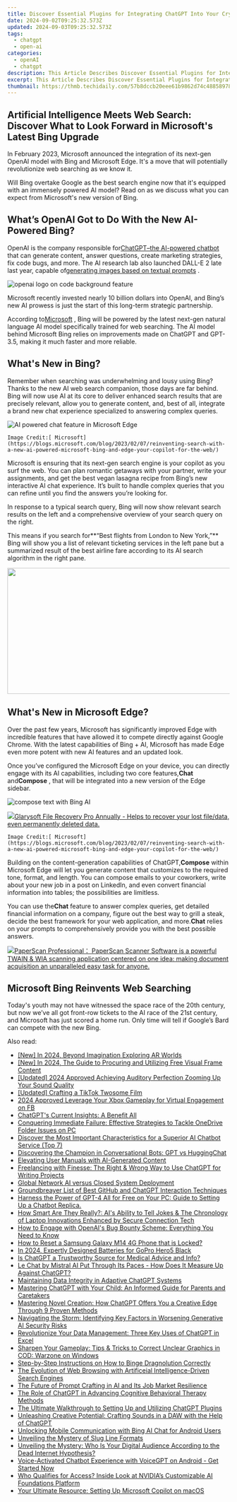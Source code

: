 ```yaml
---
title: Discover Essential Plugins for Integrating ChatGPT Into Your Cryptocurrency Applications
date: 2024-09-02T09:25:32.573Z
updated: 2024-09-03T09:25:32.573Z
tags:
  - chatgpt
  - open-ai
categories:
  - openAI
  - chatgpt
description: This Article Describes Discover Essential Plugins for Integrating ChatGPT Into Your Cryptocurrency Applications
excerpt: This Article Describes Discover Essential Plugins for Integrating ChatGPT Into Your Cryptocurrency Applications
thumbnail: https://thmb.techidaily.com/57b8dccb20eee61b9862d74c48858978ad644b0b3c9c032196c655a977f2efc6.jpg
---
```


## Artificial Intelligence Meets Web Search: Discover What to Look Forward in Microsoft's Latest Bing Upgrade

 In February 2023, Microsoft announced the integration of its next-gen OpenAI model with Bing and Microsoft Edge. It's a move that will potentially revolutionize web searching as we know it.

 Will Bing overtake Google as the best search engine now that it's equipped with an immensely powered AI model? Read on as we discuss what you can expect from Microsoft's new version of Bing.

## What’s OpenAI Got to Do With the New AI-Powered Bing?

 OpenAI is the company responsible for[ChatGPT–the AI-powered chatbot](http://www.makeuseof.com/how-to-use-chatgpt-by-openai/) that can generate content, answer questions, create marketing strategies, fix code bugs, and more. The AI research lab also launched DALL-E 2 late last year, capable of[generating images based on textual prompts](https://www.makeuseof.com/how-to-use-dall-e-2/) .

![openai logo on code background feature](https://static1.makeuseofimages.com/wordpress/wp-content/uploads/2023/02/openai-logo-on-code-background-feature.jpg)

 Microsoft recently invested nearly 10 billion dollars into OpenAI, and Bing’s new AI prowess is just the start of this long-term strategic partnership.

 According to[Microsoft](https://blogs.microsoft.com/blog/2023/02/07/reinventing-search-with-a-new-ai-powered-microsoft-bing-and-edge-your-copilot-for-the-web/) , Bing will be powered by the latest next-gen natural language AI model specifically trained for web searching. The AI model behind Microsoft Bing relies on improvements made on ChatGPT and GPT-3.5, making it much faster and more reliable.

## What's New in Bing?

 Remember when searching was underwhelming and lousy using Bing? Thanks to the new AI web search companion, those days are far behind. Bing will now use AI at its core to deliver enhanced search results that are precisely relevant, allow you to generate content, and, best of all, integrate a brand new chat experience specialized to answering complex queries.

![AI powered chat feature in Microsoft Edge](https://static1.makeuseofimages.com/wordpress/wp-content/uploads/2023/02/bing-chat-new.jpg)

` Image Credit:[ Microsoft](https://blogs.microsoft.com/blog/2023/02/07/reinventing-search-with-a-new-ai-powered-microsoft-bing-and-edge-your-copilot-for-the-web/) `

 Microsoft is ensuring that its next-gen search engine is your copilot as you surf the web. You can plan romantic getaways with your partner, write your assignments, and get the best vegan lasagna recipe from Bing’s new interactive AI chat experience. It’s built to handle complex queries that you can refine until you find the answers you’re looking for.

 In response to a typical search query, Bing will now show relevant search results on the left and a comprehensive overview of your search query on the right.

 This means if you search for**“Best flights from London to New York,”** Bing will show you a list of relevant ticketing services in the left pane but a summarized result of the best airline fare according to its AI search algorithm in the right pane.

<!-- affiliate ads begin -->
<a href="https://cowinaudio.pxf.io/c/5597632/1116855/13794" target="_top" id="1116855"><img src="//a.impactradius-go.com/display-ad/13794-1116855" border="0" alt="" width="767" height="285"/></a><img height="0" width="0" src="https://imp.pxf.io/i/5597632/1116855/13794" style="position:absolute;visibility:hidden;" border="0" />
<!-- affiliate ads end -->
## What's New in Microsoft Edge?

 Over the past few years, Microsoft has significantly improved Edge with incredible features that have allowed it to compete directly against Google Chrome. With the latest capabilities of Bing + AI, Microsoft has made Edge even more potent with new AI features and an updated look.

 Once you’ve configured the Microsoft Edge on your device, you can directly engage with its AI capabilities, including two core features,**Chat** and**Compose** , that will be integrated into a new version of the Edge sidebar.

![compose text with Bing AI](https://static1.makeuseofimages.com/wordpress/wp-content/uploads/2023/02/bing-ai-compose-new.jpg)

<!-- affiliate ads begin -->
<a href="https://order.glarysoft.com/order/checkout.php?PRODS=35504869&QTY=1&AFFILIATE=108875&CART=1"><img src="https://secure.avangate.com/images/merchant/6734fa703f6633ab896eecbdfad8953a/products/1_FR-200-1.png" border="0">Glarysoft File Recovery Pro Annually -  Helps to recover your lost file/data, even permanently deleted data. 
</a>
<!-- affiliate ads end -->
` Image Credit:[ Microsoft](https://blogs.microsoft.com/blog/2023/02/07/reinventing-search-with-a-new-ai-powered-microsoft-bing-and-edge-your-copilot-for-the-web/) `

 Building on the content-generation capabilities of ChatGPT,**Compose** within Microsoft Edge will let you generate content that customizes to the required tone, format, and length. You can compose emails to your coworkers, write about your new job in a post on LinkedIn, and even convert financial information into tables; the possibilities are limitless.

 You can use the**Chat** feature to answer complex queries, get detailed financial information on a company, figure out the best way to grill a steak, decide the best framework for your web application, and more.**Chat** relies on your prompts to comprehensively provide you with the best possible answers.

<!-- affiliate ads begin -->
<a href="https://secure.2checkout.com/order/checkout.php?PRODS=37540879&QTY=1&AFFILIATE=108875&CART=1"><img src="https://paperscan.orpalis.com/img/content/You_prefer_to_use.png" border="0">PaperScan Professional： PaperScan Scanner Software is a powerful TWAIN & WIA scanning application centered on one idea: making document acquisition an unparalleled easy task for anyone.</a>
<!-- affiliate ads end -->
## Microsoft Bing Reinvents Web Searching

 Today's youth may not have witnessed the space race of the 20th century, but now we’ve all got front-row tickets to the AI race of the 21st century, and Microsoft has just scored a home run. Only time will tell if Google’s Bard can compete with the new Bing.


<ins class="adsbygoogle"
     style="display:block"
     data-ad-format="autorelaxed"
     data-ad-client="ca-pub-7571918770474297"
     data-ad-slot="1223367746"></ins>



<ins class="adsbygoogle"
     style="display:block"
     data-ad-client="ca-pub-7571918770474297"
     data-ad-slot="8358498916"
     data-ad-format="auto"
     data-full-width-responsive="true"></ins>

<span class="atpl-alsoreadstyle">Also read:</span>
<div><ul>
<li><a href="https://article-helps.techidaily.com/new-in-2024-beyond-imagination-exploring-ar-worlds/"><u>[New] In 2024, Beyond Imagination  Exploring AR Worlds</u></a></li>
<li><a href="https://vp-tips.techidaily.com/new-in-2024-the-guide-to-procuring-and-utilizing-free-visual-frame-content/"><u>[New] In 2024, The Guide to Procuring and Utilizing Free Visual Frame Content</u></a></li>
<li><a href="https://screen-recording.techidaily.com/updated-2024-approved-achieving-auditory-perfection-zooming-up-your-sound-quality/"><u>[Updated] 2024 Approved  Achieving Auditory Perfection  Zooming Up Your Sound Quality</u></a></li>
<li><a href="https://tiktok-video-recordings.techidaily.com/updated-crafting-a-tiktok-twosome-film/"><u>[Updated] Crafting a TikTok Twosome Film</u></a></li>
<li><a href="https://facebook-video-recording.techidaily.com/2024-approved-leverage-your-xbox-gameplay-for-virtual-engagement-on-fb/"><u>2024 Approved  Leverage Your Xbox Gameplay for Virtual Engagement on FB</u></a></li>
<li><a href="https://tech-hub.techidaily.com/chatgpts-current-insights-a-benefit-all/"><u>ChatGPT's Current Insights: A Benefit All</u></a></li>
<li><a href="https://windows11.techidaily.com/conquering-immediate-failure-effective-strategies-to-tackle-onedrive-folder-issues-on-pc/"><u>Conquering Immediate Failure: Effective Strategies to Tackle OneDrive Folder Issues on PC</u></a></li>
<li><a href="https://tech-hub.techidaily.com/discover-the-most-important-characteristics-for-a-superior-ai-chatbot-service-top-7/"><u>Discover the Most Important Characteristics for a Superior AI Chatbot Service (Top 7)</u></a></li>
<li><a href="https://tech-hub.techidaily.com/discovering-the-champion-in-conversational-bots-gpt-vs-huggingchat/"><u>Discovering the Champion in Conversational Bots: GPT vs HuggingChat</u></a></li>
<li><a href="https://tech-hub.techidaily.com/elevating-user-manuals-with-ai-generated-content/"><u>Elevating User Manuals with AI-Generated Content</u></a></li>
<li><a href="https://tech-hub.techidaily.com/freelancing-with-finesse-the-right-and-wrong-way-to-use-chatgpt-for-writing-projects/"><u>Freelancing with Finesse: The Right & Wrong Way to Use ChatGPT for Writing Projects</u></a></li>
<li><a href="https://tech-hub.techidaily.com/global-network-ai-versus-closed-system-deployment/"><u>Global Network AI versus Closed System Deployment</u></a></li>
<li><a href="https://tech-hub.techidaily.com/groundbreayer-list-of-best-github-and-chatgpt-interaction-techniques/"><u>Groundbreayer List of Best GitHub and ChatGPT Interaction Techniques</u></a></li>
<li><a href="https://tech-hub.techidaily.com/harness-the-power-of-gpt-4-all-for-free-on-your-pc-guide-to-setting-up-a-chatbot-replica/"><u>Harness the Power of GPT-4 All for Free on Your PC: Guide to Setting Up a Chatbot Replica.</u></a></li>
<li><a href="https://tech-hub.techidaily.com/how-smart-are-they-really-ais-ability-to-tell-jokes-and-the-chronology-of-laptop-innovations-enhanced-by-secure-connection-tech/"><u>How Smart Are They Really?: AI's Ability to Tell Jokes & The Chronology of Laptop Innovations Enhanced by Secure Connection Tech</u></a></li>
<li><a href="https://tech-hub.techidaily.com/how-to-engage-with-openais-bug-bounty-scheme-everything-you-need-to-know/"><u>How to Engage with OpenAI's Bug Bounty Scheme: Everything You Need to Know</u></a></li>
<li><a href="https://android-unlock.techidaily.com/how-to-reset-a-samsung-galaxy-m14-4g-phone-that-is-locked-by-drfone-android/"><u>How to Reset a Samsung Galaxy M14 4G Phone that is Locked?</u></a></li>
<li><a href="https://some-knowledge.techidaily.com/in-2024-expertly-designed-batteries-for-gopro-hero5-black/"><u>In 2024, Expertly Designed Batteries for GoPro Hero5 Black</u></a></li>
<li><a href="https://tech-hub.techidaily.com/is-chatgpt-a-trustworthy-source-for-medical-advice-and-info/"><u>Is ChatGPT a Trustworthy Source for Medical Advice and Info?</u></a></li>
<li><a href="https://tech-hub.techidaily.com/le-chat-by-mistral-ai-put-through-its-paces-how-does-it-measure-up-against-chatgpt/"><u>Le Chat by Mistral AI Put Through Its Paces - How Does It Measure Up Against ChatGPT?</u></a></li>
<li><a href="https://tech-hub.techidaily.com/maintaining-data-integrity-in-adaptive-chatgpt-systems/"><u>Maintaining Data Integrity in Adaptive ChatGPT Systems</u></a></li>
<li><a href="https://tech-hub.techidaily.com/mastering-chatgpt-with-your-child-an-informed-guide-for-parents-and-caretakers/"><u>Mastering ChatGPT with Your Child: An Informed Guide for Parents and Caretakers</u></a></li>
<li><a href="https://tech-hub.techidaily.com/mastering-novel-creation-how-chatgpt-offers-you-a-creative-edge-through-9-proven-methods/"><u>Mastering Novel Creation: How ChatGPT Offers You a Creative Edge Through 9 Proven Methods</u></a></li>
<li><a href="https://tech-hub.techidaily.com/navigating-the-storm-identifying-key-factors-in-worsening-generative-ai-security-risks/"><u>Navigating the Storm: Identifying Key Factors in Worsening Generative AI Security Risks</u></a></li>
<li><a href="https://tech-hub.techidaily.com/revolutionize-your-data-management-three-key-uses-of-chatgpt-in-excel/"><u>Revolutionize Your Data Management: Three Key Uses of ChatGPT in Excel</u></a></li>
<li><a href="https://win-answers.techidaily.com/sharpen-your-gameplay-tips-and-tricks-to-correct-unclear-graphics-in-cod-warzone-on-windows/"><u>Sharpen Your Gameplay: Tips & Tricks to Correct Unclear Graphics in COD: Warzone on Windows</u></a></li>
<li><a href="https://tech-hub.techidaily.com/step-by-step-instructions-on-how-to-binge-dragnolution-correctly/"><u>Step-by-Step Instructions on How to Binge Dragnolution Correctly</u></a></li>
<li><a href="https://tech-hub.techidaily.com/the-evolution-of-web-browsing-with-artificeial-intelligence-driven-search-engines/"><u>The Evolution of Web Browsing with Artificeial Intelligence-Driven Search Engines</u></a></li>
<li><a href="https://tech-hub.techidaily.com/the-future-of-prompt-crafting-in-ai-and-its-job-market-resilience/"><u>The Future of Prompt Crafting in AI and Its Job Market Resilience</u></a></li>
<li><a href="https://tech-hub.techidaily.com/the-role-of-chatgpt-in-advancing-cognitive-behavioral-therapy-methods/"><u>The Role of ChatGPT in Advancing Cognitive Behavioral Therapy Methods</u></a></li>
<li><a href="https://tech-hub.techidaily.com/the-ultimate-walkthrough-to-setting-up-and-utilizing-chatgpt-plugins/"><u>The Ultimate Walkthrough to Setting Up and Utilizing ChatGPT Plugins</u></a></li>
<li><a href="https://tech-hub.techidaily.com/unleashing-creative-potential-crafting-sounds-in-a-daw-with-the-help-of-chatgpt/"><u>Unleashing Creative Potential: Crafting Sounds in a DAW with the Help of ChatGPT</u></a></li>
<li><a href="https://tech-hub.techidaily.com/unlocking-mobile-communication-with-bing-ai-chat-for-android-users/"><u>Unlocking Mobile Communication with Bing AI Chat for Android Users</u></a></li>
<li><a href="https://fox-helps.techidaily.com/unveiling-the-mystery-of-slug-line-formats/"><u>Unveiling the Mystery of Slug Line Formats</u></a></li>
<li><a href="https://tech-hub.techidaily.com/unveiling-the-mystery-who-is-your-digital-audience-according-to-the-dead-internet-hypothesis/"><u>Unveiling the Mystery: Who Is Your Digital Audience According to the Dead Internet Hypothesis?</u></a></li>
<li><a href="https://tech-hub.techidaily.com/voice-activated-chatbot-experience-with-voicegpt-on-android-get-started-now/"><u>Voice-Activated Chatbot Experience with VoiceGPT on Android - Get Started Now</u></a></li>
<li><a href="https://tech-hub.techidaily.com/who-qualifies-for-access-inside-look-at-nvidias-customizable-ai-foundations-platform/"><u>Who Qualifies for Access? Inside Look at NVIDIA’s Customizable AI Foundations Platform</u></a></li>
<li><a href="https://tech-hub.techidaily.com/your-ultimate-resource-setting-up-microsoft-copilot-on-macos/"><u>Your Ultimate Resource: Setting Up Microsoft Copilot on macOS</u></a></li>
</ul></div>
